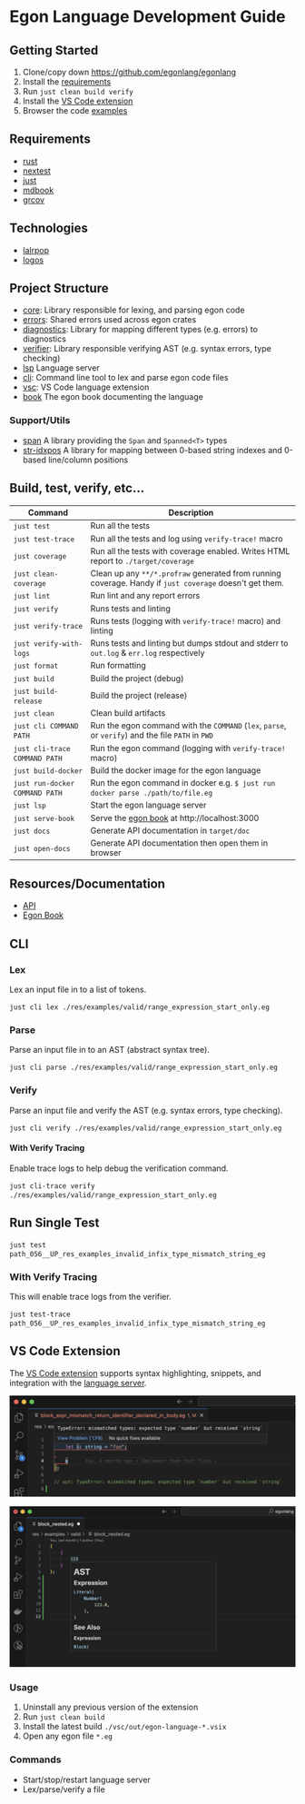 # Egon Language Development Guide

## Getting Started

1. Clone/copy down https://github.com/egonlang/egonlang
2. Install the [requirements](#requirements)
3. Run `just clean build verify`
4. Install the [VS Code extension](#vs-code-extension)
5. Browser the code [examples](./res/examples/)

## Requirements

- [rust](https://www.rust-lang.org/)
- [nextest](https://nexte.st/)
- [just](https://just.systems/)
- [mdbook](https://rust-lang.github.io/mdBook/index.html)
- [grcov](https://github.com/mozilla/grcov)

## Technologies

- [lalrpop](https://lalrpop.github.io/lalrpop/)
- [logos](https://docs.rs/logos/latest/logos/)

## Project Structure

- [core](./egonlang-core/): Library responsible for lexing, and parsing egon code
- [errors](./egonlang-errors/): Shared errors used across egon crates
- [diagnostics](./egonlang-diagnostics/): Library for mapping different types (e.g. errors) to diagnostics
- [verifier](./egonlang-verifier/): Library responsible verifying AST (e.g. syntax errors, type checking)
- [lsp](./egonlang-lsp/) Language server
- [cli](./egonlang-cli/): Command line tool to lex and parse egon code files 
- [vsc](./vsc/): VS Code language extension
- [book](./egon-book/) The egon book documenting the language

### Support/Utils

- [span](./span/) A library providing the `Span` and `Spanned<T>` types
- [str-idxpos](./str-idxpos/) A library for mapping between 0-based string indexes and 0-based line/column positions

## Build, test, verify, etc...

| Command                        | Description                                                                                             |
| ------------------------------ | ------------------------------------------------------------------------------------------------------- |
| `just test`                    | Run all the tests                                                                                       |
| `just test-trace`              | Run all the tests and log using `verify-trace!` macro                                                   |
| `just coverage`                | Run all the tests with coverage enabled. Writes HTML report to `./target/coverage`                      |
| `just clean-coverage`          | Clean up any `**/*.profraw` generated from running coverage. Handy if `just coverage` doesn't get them. |
| `just lint`                    | Run lint and any report errors                                                                          |
| `just verify`                  | Runs tests and linting                                                                                  |
| `just verify-trace`            | Runs tests (logging with `verify-trace!` macro) and linting                                             |
| `just verify-with-logs`        | Runs tests and linting but dumps stdout and stderr to `out.log` & `err.log` respectively                |
| `just format`                  | Run formatting                                                                                          |
| `just build`                   | Build the project (debug)                                                                               |
| `just build-release`           | Build the project (release)                                                                             |
| `just clean`                   | Clean build artifacts                                                                                   |
| `just cli COMMAND PATH`        | Run the egon command with the `COMMAND` (`lex`, `parse`, or `verify`) and the file `PATH` in `PWD`      |
| `just cli-trace COMMAND PATH`  | Run the egon command (logging with `verify-trace!` macro)                                               |
| `just build-docker`            | Build the docker image for the egon language                                                            |
| `just run-docker COMMAND PATH` | Run the egon command in docker e.g. `$ just run docker parse ./path/to/file.eg`                         |
| `just lsp`                     | Start the egon language server                                                                          |
| `just serve-book`              | Serve the [egon book](./egon-book/) at http://localhost:3000                                            |
| `just docs`                    | Generate API documentation in `target/doc`                                                              |
| `just open-docs`               | Generate API documentation then open them in browser                                                    |

## Resources/Documentation

- [API](https://egonlang.github.io/egonlang/docs/egon/)
- [Egon Book](https://egonlang.github.io/egonlang/book/introduction.html)

## CLI

### Lex

Lex an input file in to a list of tokens.

```shell
just cli lex ./res/examples/valid/range_expression_start_only.eg 
```

### Parse

Parse an input file in to an AST (abstract syntax tree).

```shell
just cli parse ./res/examples/valid/range_expression_start_only.eg 
```

### Verify

Parse an input file and verify the AST (e.g. syntax errors, type checking).

```shell
just cli verify ./res/examples/valid/range_expression_start_only.eg 
```

#### With Verify Tracing

Enable trace logs to help debug the verification command.

```shell
just cli-trace verify ./res/examples/valid/range_expression_start_only.eg 
```

## Run Single Test

```shell
just test path_056__UP_res_examples_invalid_infix_type_mismatch_string_eg
```

### With Verify Tracing

This will enable trace logs from the verifier.

```shell
just test-trace path_056__UP_res_examples_invalid_infix_type_mismatch_string_eg
```

## VS Code Extension

The [VS Code extension](./vsc/) supports syntax highlighting, snippets, and integration with the [language server](./egonlang-lsp/).

![Screenshot of vsc extension providing errors from language server](./vsc_typechecking_example.png)

![Screenshot of vsc extension providing hover info of AST nodes](./vsc_ast_hover_info.png)

### Usage

1. Uninstall any previous version of the extension
2. Run `just clean build`
3. Install the latest build `./vsc/out/egon-language-*.vsix`
4. Open any egon file `*.eg`

### Commands

- Start/stop/restart language server
- Lex/parse/verify a file
